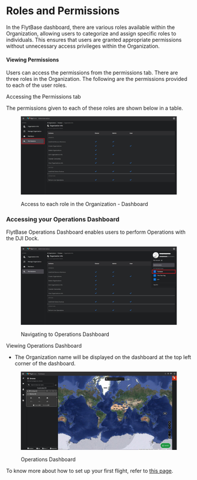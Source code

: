 # Roles and Permissions

In the FlytBase dashboard, there are various roles available within the Organization, allowing users to categorize and assign specific roles to individuals. This ensures that users are granted appropriate permissions without unnecessary access privileges within the Organization.

#### Viewing Permissions <a href="#flhgifco9q19" id="flhgifco9q19"></a>

Users can access the permissions from the permissions tab. There are three roles in the Organization. The following are the permissions provided to each of the user roles.

Accessing the Permissions tab

The permissions given to each of these roles are shown below in a table.

<figure><img src="../.gitbook/assets/permissions page - Copy (1).jpg" alt=""><figcaption><p>Access to each role in the Organization - Dashboard</p></figcaption></figure>

### Accessing your Operations Dashboard <a href="#o3j28kjzrops" id="o3j28kjzrops"></a>

FlytBase Operations Dashboard enables users to perform Operations with the DJI Dock.

<figure><img src="../.gitbook/assets/operations dashboard - open.jpg" alt=""><figcaption><p>Navigating to Operations Dashboard</p></figcaption></figure>

Viewing Operations Dashboard

* The Organization name will be displayed on the dashboard at the top left corner of the dashboard.

<figure><img src="../.gitbook/assets/navigate to dashboard.jpg" alt=""><figcaption><p>Operations Dashboard</p></figcaption></figure>

To know more about how to set up your first flight, refer to [this page](../in-flight-modules/setting-up-your-first-flight.md).

